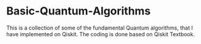 # Basic-Quantum-Algorithms
This is a collection of some of the fundamental Quantum algorithms, that I have implemented on Qiskit. The coding is done based on Qiskit Textbook.
